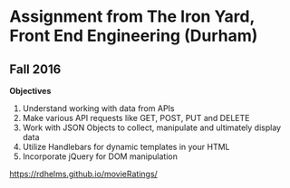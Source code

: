 # Assignment from The Iron Yard, Front End Engineering (Durham)
## Fall 2016

**Objectives**
1. Understand working with data from APIs
2. Make various API requests like GET, POST, PUT and DELETE
3. Work with JSON Objects to collect, manipulate and ultimately display data
4. Utilize Handlebars for dynamic templates in your HTML
5. Incorporate jQuery for DOM manipulation

https://rdhelms.github.io/movieRatings/
